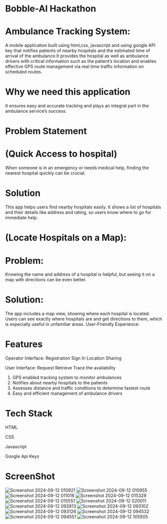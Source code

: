 # Bobble-AI Hackathon

# Ambulance Tracking System: 
A mobile application built using html,css, javascript and using google API key that notifies patients of nearby hospitals and the estimated time of arrival of the ambulance.It provides the hospital as well as ambulance drivers with critical information such as the patient’s location and enables effective GPS route management via real time traffic information on scheduled routes.

# Why we need this application
It ensures easy and accurate tracking and plays an integral part in the ambulance service’s success.

# Problem Statement 
# (Quick Access to hospital)
When someone is in an emergency or needs medical help, finding the nearest hospital quickly can be crucial.

# Solution
This app helps users find nearby hospitals easily. It shows a list of hospitals and their details like address and rating, so users know where to go for immediate help.

# (Locate Hospitals on a Map):

# Problem: 
Knowing the name and address of a hospital is helpful, but seeing it on a map with directions can be even better.

# Solution: 
The app includes a map view, showing where each hospital is located. Users can see exactly where hospitals are and get directions to them, which is especially useful in unfamiliar areas.
User-Friendly Experience:

# Features

Operator Interface:
Registration
Sign In
Location Sharing

User Interface:
Request 
Retrieve
Trace the availability

1. GPS enabled tracking system to monitor ambulances
2. Notifies about nearby hospitals to the patients
3. Assesses distance and traffic conditions to determine fastest route
4. Easy and efficient management of ambulance drivers

# Tech Stack
HTML 

CSS

Javascript

Google Api Keys

# ScreenShot
![Screenshot 2024-09-12 010921](https://github.com/user-attachments/assets/b8a9cd47-6700-4ff3-8232-a01ab50cd752)
![Screenshot 2024-09-12 010955](https://github.com/user-attachments/assets/01683018-4d75-4186-b8ac-c6fe64b70f0b)
![Screenshot 2024-09-12 011016](https://github.com/user-attachments/assets/5329989a-48bc-47d5-b87b-4203decfb8d9)
![Screenshot 2024-09-12 015329](https://github.com/user-attachments/assets/42e3d9c7-ff0b-40a1-80d3-197782ee2ad1)
![Screenshot 2024-09-12 015551](https://github.com/user-attachments/assets/3578d330-2797-4bb2-83dd-cf23ab2b6839)
![Screenshot 2024-09-12 020011](https://github.com/user-attachments/assets/7c77cd05-c512-46a6-b296-554f5a9a6230)
![Screenshot 2024-09-12 092813](https://github.com/user-attachments/assets/6d2663db-d42b-4f34-a780-a22eb394a419)
![Screenshot 2024-09-12 093102](https://github.com/user-attachments/assets/ca008703-2981-4104-bbc9-78e1e9614271)
![Screenshot 2024-09-12 093126](https://github.com/user-attachments/assets/25e576a3-6a21-40cc-9ab4-51a23c240cb5)
![Screenshot 2024-09-12 094532](https://github.com/user-attachments/assets/438cc785-ed34-4e57-9efb-ec1cf8f9bd8b)
![Screenshot 2024-09-12 094551](https://github.com/user-attachments/assets/f1adbbb7-fab0-406e-b483-6287fbfbd700)
![Screenshot 2024-09-12 105505](https://github.com/user-attachments/assets/6426e355-1195-4f42-bcd2-e4cebc07758b)




